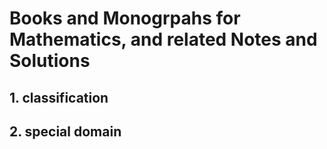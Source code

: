 # Books and Monogrpahs for Mathematics, and related Notes and Solutions

## 1. classification

## 2. special domain
